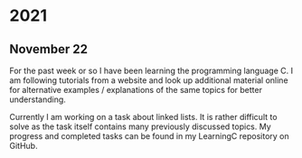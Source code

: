 # 2021

## November 22

For the past week or so I have been learning the programming language C. I am following tutorials from a website and look up additional material online for alternative examples / explanations of the same topics for better understanding.

Currently I am working on a task about linked lists. It is rather difficult to solve as the task itself contains many previously discussed topics. My progress and completed tasks can be found in my LearningC repository on GitHub.
